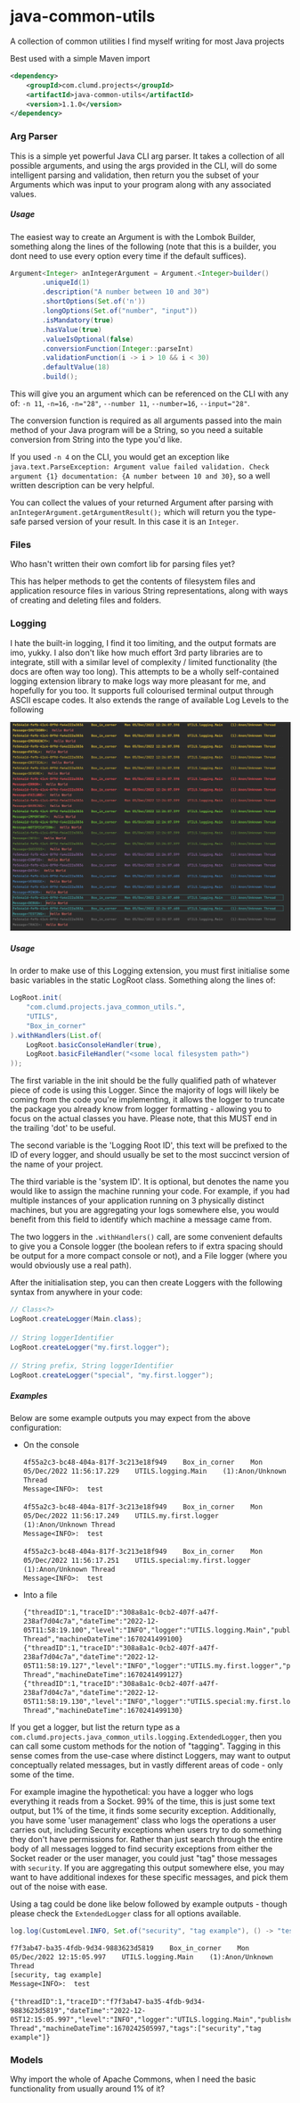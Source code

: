 # java-common-utils
A collection of common utilities I find myself writing for most Java projects

Best used with a simple Maven import
```xml
<dependency>
    <groupId>com.clumd.projects</groupId>
    <artifactId>java-common-utils</artifactId>
    <version>1.1.0</version>
</dependency>
```

### Arg Parser
This is a simple yet powerful Java CLI arg parser. It takes a collection of all possible arguments, and using the args provided in the CLI, will do some intelligent parsing and validation, then return you the subset of your Arguments which was input to your program along with any associated values.

##### Usage
The easiest way to create an Argument is with the Lombok Builder, something along the lines of the following (note that this is a builder, you dont need to use every option every time if the default suffices).

```java
Argument<Integer> anIntegerArgument = Argument.<Integer>builder()
        .uniqueId(1)
        .description("A number between 10 and 30")
        .shortOptions(Set.of('n'))
        .longOptions(Set.of("number", "input"))
        .isMandatory(true)
        .hasValue(true)
        .valueIsOptional(false)
        .conversionFunction(Integer::parseInt)
        .validationFunction(i -> i > 10 && i < 30)
        .defaultValue(18)
        .build();
```

This will give you an argument which can be referenced on the CLI with any of:
`-n 11`, `-n=16`, `-n="28"`, `--number 11`, `--number=16`, `--input="28"`.

The conversion function is required as all arguments passed into the main method of your Java program will be a String, so you need a suitable conversion from String into the type you'd like.

If you used `-n 4` on the CLI, you would get an exception like `java.text.ParseException: Argument value failed validation. Check argument {1} documentation: {A number between 10 and 30}`, so a well written description can be very helpful.

You can collect the values of your returned Argument after parsing with `anIntegerArgument.getArgumentResult();` which will return you the type-safe parsed version of your result. In this case it is an `Integer`.


### Files
Who hasn't written their own comfort lib for parsing files yet?

This has helper methods to get the contents of filesystem files and application resource files in various String representations, along with ways of creating and deleting files and folders.


### Logging
I hate the built-in logging, I find it too limiting, and the output formats are imo, yukky.
I also don't like how much effort 3rd party libraries are to integrate, still with a similar level of complexity / limited functionality (the docs are often way too long).
This attempts to be a wholly self-contained logging extension library to make logs way more pleasant for me, and hopefully for you too.
It supports full colourised terminal output through ASCII escape codes.
It also extends the range of available Log Levels to the following

![Log Levels](docs/LogLevels.png)


##### Usage
In order to make use of this Logging extension, you must first initialise some basic variables in the static LogRoot class. Something along the lines of:
```java
LogRoot.init(
    "com.clumd.projects.java_common_utils.",
    "UTILS",
    "Box_in_corner"
).withHandlers(List.of(
    LogRoot.basicConsoleHandler(true),
    LogRoot.basicFileHandler("<some local filesystem path>")
));
```
The first variable in the init should be the fully qualified path of whatever piece of code is using this Logger. Since the majority of logs will likely be coming from the code you're implementing, it allows the logger to truncate the package you already know from logger formatting - allowing you to focus on the actual classes you have.
Please note, that this MUST end in the trailing 'dot' to be useful.

The second variable is the 'Logging Root ID', this text will be prefixed to the ID of every logger, and should usually be set to the most succinct version of the name of your project.

The third variable is the 'system ID'. It is optional, but denotes the name you would like to assign the machine running your code.
For example, if you had multiple instances of your application running on 3 physically distinct machines, but you are aggregating your logs somewhere else, you would benefit from this field to identify which machine a message came from.

The two loggers in the `.withHandlers()` call, are some convenient defaults to give you a Console logger (the boolean refers to if extra spacing should be output for a more compact console or not), and a File logger (where you would obviously use a real path).


After the initialisation step, you can then create Loggers with the following syntax from anywhere in your code:
```java
// Class<?>
LogRoot.createLogger(Main.class);

// String loggerIdentifier
LogRoot.createLogger("my.first.logger");

// String prefix, String loggerIdentifier
LogRoot.createLogger("special", "my.first.logger");
```

##### Examples
Below are some example outputs you may expect from the above configuration:

- On the console
    ```log
    4f55a2c3-bc48-404a-817f-3c213e18f949    Box_in_corner    Mon 05/Dec/2022 11:56:17.229    UTILS.logging.Main    (1):Anon/Unknown Thread    
    Message<INFO>:  test
    
    4f55a2c3-bc48-404a-817f-3c213e18f949    Box_in_corner    Mon 05/Dec/2022 11:56:17.249    UTILS.my.first.logger    (1):Anon/Unknown Thread    
    Message<INFO>:  test
    
    4f55a2c3-bc48-404a-817f-3c213e18f949    Box_in_corner    Mon 05/Dec/2022 11:56:17.251    UTILS.special:my.first.logger    (1):Anon/Unknown Thread    
    Message<INFO>:  test
    
    ```
- Into a file
    ```log
    {"threadID":1,"traceID":"308a8a1c-0cb2-407f-a47f-238af7d04c7a","dateTime":"2022-12-05T11:58:19.100","level":"INFO","logger":"UTILS.logging.Main","publisher":"Box_in_corner","message":"test","threadName":"Anon/Unknown Thread","machineDateTime":1670241499100}
    {"threadID":1,"traceID":"308a8a1c-0cb2-407f-a47f-238af7d04c7a","dateTime":"2022-12-05T11:58:19.127","level":"INFO","logger":"UTILS.my.first.logger","publisher":"Box_in_corner","message":"test","threadName":"Anon/Unknown Thread","machineDateTime":1670241499127}
    {"threadID":1,"traceID":"308a8a1c-0cb2-407f-a47f-238af7d04c7a","dateTime":"2022-12-05T11:58:19.130","level":"INFO","logger":"UTILS.special:my.first.logger","publisher":"Box_in_corner","message":"test","threadName":"Anon/Unknown Thread","machineDateTime":1670241499130} 
    ```

If you get a logger, but list the return type as a `com.clumd.projects.java_common_utils.logging.ExtendedLogger`, then you can call some custom methods for the notion of "tagging". 
Tagging in this sense comes from the use-case where distinct Loggers, may want to output conceptually related messages, but in vastly different areas of code - only some of the time.

For example imagine the hypothetical: you have a logger who logs everything it reads from a Socket. 99% of the time, this is just some text output, but 1% of the time, it finds some security exception. Additionally, you have some 'user management' class who logs the operations a user carries out, including Security exceptions when users try to do something they don't have permissions for.
Rather than just search through the entire body of all messages logged to find security exceptions from either the Socket reader or the user manager, you could just "tag" those messages with `security`. If you are aggregating this output somewhere else, you may want to have additional indexes for these specific messages, and pick them out of the noise with ease.

Using a tag could be done like below followed by example outputs - though please check the `ExtendedLogger` class for all options available.
```java
log.log(CustomLevel.INFO, Set.of("security", "tag example"), () -> "test");
```

```log
f7f3ab47-ba35-4fdb-9d34-9883623d5819    Box_in_corner    Mon 05/Dec/2022 12:15:05.997    UTILS.logging.Main    (1):Anon/Unknown Thread    
[security, tag example]
Message<INFO>:  test

{"threadID":1,"traceID":"f7f3ab47-ba35-4fdb-9d34-9883623d5819","dateTime":"2022-12-05T12:15:05.997","level":"INFO","logger":"UTILS.logging.Main","publisher":"Box_in_corner","message":"test","threadName":"Anon/Unknown Thread","machineDateTime":1670242505997,"tags":["security","tag example"]}
```


### Models
Why import the whole of Apache Commons, when I need the basic functionality from usually around 1% of it?
